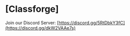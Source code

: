 # [Classforge]

Join our Discord Server: [https://discord.gg/5RtDbkY3fC](https://discord.gg/dkW2VAAe7s)
